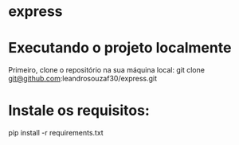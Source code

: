 # express

# Executando o projeto localmente

Primeiro, clone o repositório na sua máquina local:
git clone git@github.com:leandrosouzaf30/express.git

# Instale os requisitos:

pip install -r requirements.txt
